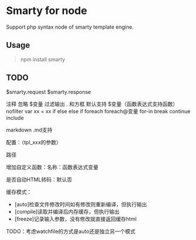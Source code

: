 # Smarty for node

Support php syntax node of smarty template engine.

## Usage

> npm install smarty

## TODO


$smarty.request
$smarty.response

注释  忽略
$变量  过滤输出
. 和方框 默认支持
$变量（函数表达式支持函数） nofilter
var xx = xx
if else else if 
foreach
foreach@变量
for-in
break
continue
include

markdown .md支持


配置：（tpl_xxx的参数）

路径

增加自定义函数：名称：函数表达式变量

是否自动HTML转码：默认否

缓存模式：
 - [auto]检查文件修改时间如有修改则重新编译，但执行输出
 - [compile]读取并编译后内存缓存，但执行输出
 - [freeze]记录输入参数，没有修改就直接返回缓存html

TODO：考虑watchfile的方式是auto还是独立另一个模式